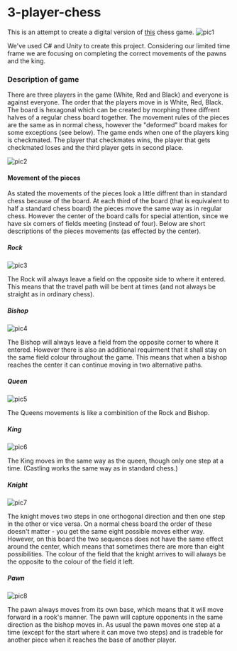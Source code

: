 # 3-player-chess

This is an attempt to create a digital version of [this](https://en.wikipedia.org/wiki/Three-man_chess) chess game.
![pic1](pics/Chess.png)

We've used C# and Unity to create this project. Considering our limited time frame we are focusing on completing the correct movements of the pawns and the king.



### Description of game 

There are three players in the game (White, Red and Black) and everyone is against everyone. The order that the players move in is White, Red, Black. The board is hexagonal which can be created by morphing three diffrent halves of a regular chess board together. The movement rules of the pieces are the same as in normal chess, however the "deformed" board makes for some exceptions (see below). The game ends when one of the players king is checkmated. The player that checkmates wins, the player that gets checkmated loses and the third player gets in second place.   

![pic2](pics/Board.png)  

#### Movement of the pieces 

As stated the movements of the pieces look a little diffrent than in standard chess because of the board. At each third of the board (that is equivalent to half a standard chess board) the pieces move the same way as in regular chess. However the center of the board calls for special attention, since we have six corners of fields meeting (instead of four). Below are short descriptions of the pieces movements (as effected by the center).

##### Rock 

![pic3](pics/Rock.png)  

The Rock will always leave a field on the opposite side to where it entered. This means that the travel path will be bent at times (and not always be straight as in ordinary chess).

##### Bishop 

![pic4](pics/Bishop.png)  

The Bishop will always leave a field from the opposite corner to where it entered. However there is also an additional requirment that it shall stay on the same field colour throughout the game. This means that when a bishop reaches the center it can continue moving in two alternative paths. 

##### Queen 

![pic5](pics/Queen.png)  

The Queens movements is like a combinition of the Rock and Bishop. 

##### King 

![pic6](pics/King.png)  

The King moves im the same way as the queen, though only one step at a time. (Castling works the same way as in standard chess.)

##### Knight 

![pic7](pics/Knight.png)  

The knight moves two steps in one orthogonal direction and then one step in the other or vice versa. On a normal chess board the order of these doesn't matter - you get the same eight possible moves either way. However, on this board the two sequences does not have the same effect around the center, which means that sometimes there are more than eight possibilities. The colour of the field that the knight arrives to will always be the opposite to the colour of the field it left. 

##### Pawn 

![pic8](pics/Pawn.png)  

The pawn always moves from its own base, which means that it will move forward in a rook's manner. The pawn will capture opponents in the same direction as the bishop moves in. As usual the pawn moves one step at a time (except for the start where it can move two steps) and is tradeble for another piece when it reaches the base of another player. 
